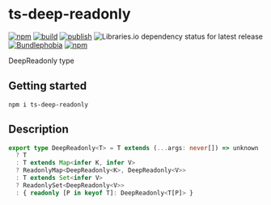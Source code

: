 # ts-deep-readonly

[![npm](https://img.shields.io/npm/v/ts-deep-readonly)](https://npm.im/ts-deep-readonly)
[![build](https://github.com/iyegoroff/ts-deep-readonly/workflows/build/badge.svg)](https://github.com/iyegoroff/ts-deep-readonly/actions/workflows/build.yml)
[![publish](https://github.com/iyegoroff/ts-deep-readonly/workflows/publish/badge.svg)](https://github.com/iyegoroff/ts-deep-readonly/actions/workflows/publish.yml)
![Libraries.io dependency status for latest release](https://img.shields.io/librariesio/release/npm/ts-deep-readonly)
[![Bundlephobia](https://img.shields.io/bundlephobia/minzip/ts-deep-readonly?label=min+gzip)](https://bundlephobia.com/package/ts-deep-readonly)
[![npm](https://img.shields.io/npm/l/ts-deep-readonly.svg?t=1495378566926)](https://www.npmjs.com/package/ts-deep-readonly)

DeepReadonly type

## Getting started

```
npm i ts-deep-readonly
```

## Description

```ts
export type DeepReadonly<T> = T extends (...args: never[]) => unknown
  ? T
  : T extends Map<infer K, infer V>
  ? ReadonlyMap<DeepReadonly<K>, DeepReadonly<V>>
  : T extends Set<infer V>
  ? ReadonlySet<DeepReadonly<V>>
  : { readonly [P in keyof T]: DeepReadonly<T[P]> }
```
